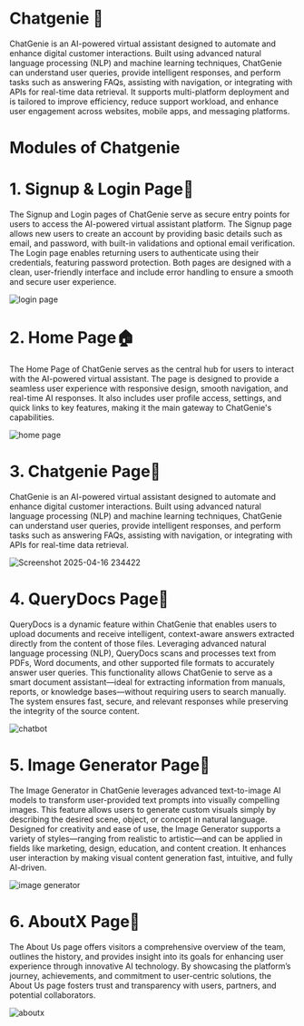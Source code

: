 # Chatgenie 🤖
ChatGenie is an AI-powered virtual assistant designed to automate and enhance digital customer interactions. Built using advanced natural language processing (NLP) and machine learning techniques, ChatGenie can understand user queries, provide intelligent responses, and perform tasks such as answering FAQs, assisting with navigation, or integrating with APIs for real-time data retrieval. It supports multi-platform deployment and is tailored to improve efficiency, reduce support workload, and enhance user engagement across websites, mobile apps, and messaging platforms.


# Modules of Chatgenie
# 1. Signup & Login Page🔐
The Signup and Login pages of ChatGenie serve as secure entry points for users to access the AI-powered virtual assistant platform. The Signup page allows new users to create an account by providing basic details such as email, and password, with built-in validations and optional email verification. The Login page enables returning users to authenticate using their credentials, featuring password protection. Both pages are designed with a clean, user-friendly interface and include error handling to ensure a smooth and secure user experience.

![login page](https://github.com/user-attachments/assets/340cf12f-c1f9-4aae-840a-fdd30af1711b)

# 2. Home Page🏠
The Home Page of ChatGenie serves as the central hub for users to interact with the AI-powered virtual assistant. The page is designed to provide a seamless user experience with responsive design, smooth navigation, and real-time AI responses. It also includes user profile access, settings, and quick links to key features, making it the main gateway to ChatGenie's capabilities.

![home page](https://github.com/user-attachments/assets/838ee7a9-ed83-43ce-8090-7b3c11dac385)

# 3. Chatgenie Page🧞
ChatGenie is an AI-powered virtual assistant designed to automate and enhance digital customer interactions. Built using advanced natural language processing (NLP) and machine learning techniques, ChatGenie can understand user queries, provide intelligent responses, and perform tasks such as answering FAQs, assisting with navigation, or integrating with APIs for real-time data retrieval.

![Screenshot 2025-04-16 234422](https://github.com/user-attachments/assets/e7567a3a-b333-4944-9075-539521ffa0ca)

# 4. QueryDocs Page📄
QueryDocs is a dynamic feature within ChatGenie that enables users to upload documents and receive intelligent, context-aware answers extracted directly from the content of those files. Leveraging advanced natural language processing (NLP), QueryDocs scans and processes text from PDFs, Word documents, and other supported file formats to accurately answer user queries. This functionality allows ChatGenie to serve as a smart document assistant—ideal for extracting information from manuals, reports, or knowledge bases—without requiring users to search manually. The system ensures fast, secure, and relevant responses while preserving the integrity of the source content.

![chatbot](https://github.com/user-attachments/assets/2ac197e4-f782-4c68-b6bf-e1075dfbd5f8)

# 5. Image Generator Page🎨
The Image Generator in ChatGenie leverages advanced text-to-image AI models to transform user-provided text prompts into visually compelling images. This feature allows users to generate custom visuals simply by describing the desired scene, object, or concept in natural language. Designed for creativity and ease of use, the Image Generator supports a variety of styles—ranging from realistic to artistic—and can be applied in fields like marketing, design, education, and content creation. It enhances user interaction by making visual content generation fast, intuitive, and fully AI-driven.

![image generator](https://github.com/user-attachments/assets/2f9aac03-c2ad-4513-a9c6-f2137db2abbd)

# 6. AboutX Page👨
The About Us page offers visitors a comprehensive overview of the team, outlines the history, and provides insight into its goals for enhancing user experience through innovative AI technology. By showcasing the platform’s journey, achievements, and commitment to user-centric solutions, the About Us page fosters trust and transparency with users, partners, and potential collaborators.

![aboutx](https://github.com/user-attachments/assets/e8a5e448-ae81-4aad-bc8f-a05147b6908a)
